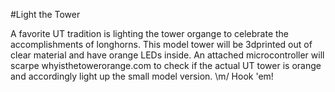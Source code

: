 #Light the Tower

A favorite UT tradition is lighting the tower organge to celebrate the accomplishments of longhorns. This model tower will be 3dprinted out of clear material and have orange LEDs inside. An attached microcontroller will scarpe whyisthetowerorange.com to check if the actual UT tower is orange and accordingly light up the small model version. \m/ Hook 'em!
